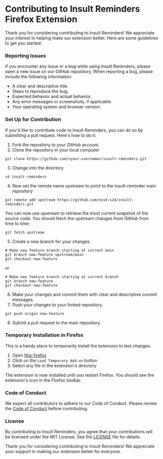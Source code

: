 # Contributing to Insult Reminders Firefox Extension

Thank you for considering contributing to Insult Reminders! We appreciate your interest in helping make our extension better. Here are some guidelines to get you started:

### Reporting Issues

If you encounter any issue or a bug while using Insult Reminders, please open a new issue on our GitHub repository. When reporting a bug, please include the following information:
- A clear and descriptive title.
- Steps to reproduce the bug.
- Expected behavior and actual behavior.
- Any error messages or screenshots, if applicable.
- Your operating system and browser version.

### Set Up for Contribution

If you'd like to contribute code to Insult Reminders, you can do so by submitting a pull request. Here's how to do it:
1. Fork the repository to your GitHub account.
2. Clone the repository in your local computer
```
git clone https://github.com/<your-username>/insult-reminders.git
```
3. Change into the directory
```
cd insult-reminders
```
4. Now set the remote name upstream to point to the insult-reminder main repository
```
git remote add upstream https://github.com/ossd-s24/insult-reminders.git
```
You can now use upstream to retrieve the most current snapshot of the source code. You should fetch the upstream changes from GitHub from time to time:
```
git fetch upstream
```
5. Create a new branch for your changes.
```
# Make new feature branch starting at current main
git branch new-feature upstream/main
git checkout new-feature
```
or
```
# Make new feature branch starting at current branch
git branch new-feature
git checkout new-feature
```
6. Make your changes and commit them with clear and descriptive commit messages.
7. Push your changes to your forked repository.
```
git push origin new-feature
```
8. Submit a pull request to the main repository.

### Temporary Installation in Firefox

This is a handy place to temporarily install the extension to test changes.

1. Open [this-firefox](about:debugging#/runtime/this-firefox)
2. Click on the `Load Temporary Add-on` button
3. Select any file in the extension's directory

The extension is now installed until you restart Firefox. You should see the extension's icon in the Firefox toolbar.

### Code of Conduct

We expect all contributors to adhere to our Code of Conduct. Please review the [Code of Conduct](CODE_OF_CONDUCT.md) before contributing.

### License

By contributing to Insult Reminders, you agree that your contributions will be licensed under the MIT License. See the [LICENSE](LICENSE) file for details.

Thank you for considering contributing to Insult Reminders! We appreciate your support in making our extension better for everyone.